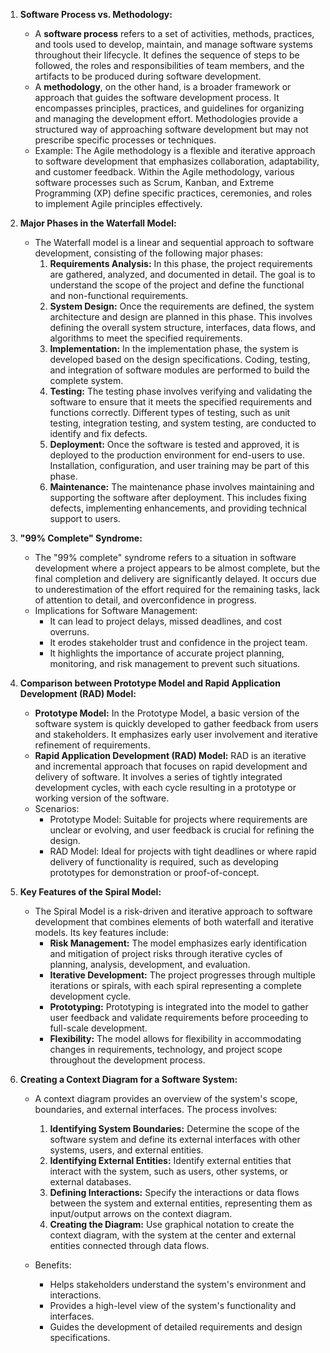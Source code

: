 1. **Software Process vs. Methodology:**
   - A **software process** refers to a set of activities, methods, practices, and tools used to develop, maintain, and manage software systems throughout their lifecycle. It defines the sequence of steps to be followed, the roles and responsibilities of team members, and the artifacts to be produced during software development.
   - A **methodology**, on the other hand, is a broader framework or approach that guides the software development process. It encompasses principles, practices, and guidelines for organizing and managing the development effort. Methodologies provide a structured way of approaching software development but may not prescribe specific processes or techniques.
   - Example: The Agile methodology is a flexible and iterative approach to software development that emphasizes collaboration, adaptability, and customer feedback. Within the Agile methodology, various software processes such as Scrum, Kanban, and Extreme Programming (XP) define specific practices, ceremonies, and roles to implement Agile principles effectively.

3. **Major Phases in the Waterfall Model:**
   - The Waterfall model is a linear and sequential approach to software development, consisting of the following major phases:
     1. **Requirements Analysis:** In this phase, the project requirements are gathered, analyzed, and documented in detail. The goal is to understand the scope of the project and define the functional and non-functional requirements.
     2. **System Design:** Once the requirements are defined, the system architecture and design are planned in this phase. This involves defining the overall system structure, interfaces, data flows, and algorithms to meet the specified requirements.
     3. **Implementation:** In the implementation phase, the system is developed based on the design specifications. Coding, testing, and integration of software modules are performed to build the complete system.
     4. **Testing:** The testing phase involves verifying and validating the software to ensure that it meets the specified requirements and functions correctly. Different types of testing, such as unit testing, integration testing, and system testing, are conducted to identify and fix defects.
     5. **Deployment:** Once the software is tested and approved, it is deployed to the production environment for end-users to use. Installation, configuration, and user training may be part of this phase.
     6. **Maintenance:** The maintenance phase involves maintaining and supporting the software after deployment. This includes fixing defects, implementing enhancements, and providing technical support to users.

4. **"99% Complete" Syndrome:**
   - The "99% complete" syndrome refers to a situation in software development where a project appears to be almost complete, but the final completion and delivery are significantly delayed. It occurs due to underestimation of the effort required for the remaining tasks, lack of attention to detail, and overconfidence in progress.
   - Implications for Software Management:
     - It can lead to project delays, missed deadlines, and cost overruns.
     - It erodes stakeholder trust and confidence in the project team.
     - It highlights the importance of accurate project planning, monitoring, and risk management to prevent such situations.

5. **Comparison between Prototype Model and Rapid Application Development (RAD) Model:**
   - **Prototype Model:** In the Prototype Model, a basic version of the software system is quickly developed to gather feedback from users and stakeholders. It emphasizes early user involvement and iterative refinement of requirements.
   - **Rapid Application Development (RAD) Model:** RAD is an iterative and incremental approach that focuses on rapid development and delivery of software. It involves a series of tightly integrated development cycles, with each cycle resulting in a prototype or working version of the software.
   - Scenarios:
     - Prototype Model: Suitable for projects where requirements are unclear or evolving, and user feedback is crucial for refining the design.
     - RAD Model: Ideal for projects with tight deadlines or where rapid delivery of functionality is required, such as developing prototypes for demonstration or proof-of-concept.

6. **Key Features of the Spiral Model:**
   - The Spiral Model is a risk-driven and iterative approach to software development that combines elements of both waterfall and iterative models. Its key features include:
     - **Risk Management:** The model emphasizes early identification and mitigation of project risks through iterative cycles of planning, analysis, development, and evaluation.
     - **Iterative Development:** The project progresses through multiple iterations or spirals, with each spiral representing a complete development cycle.
     - **Prototyping:** Prototyping is integrated into the model to gather user feedback and validate requirements before proceeding to full-scale development.
     - **Flexibility:** The model allows for flexibility in accommodating changes in requirements, technology, and project scope throughout the development process.

7. **Creating a Context Diagram for a Software System:**
   - A context diagram provides an overview of the system's scope, boundaries, and external interfaces. The process involves:
     1. **Identifying System Boundaries:** Determine the scope of the software system and define its external interfaces with other systems, users, and external entities.
     2. **Identifying External Entities:** Identify external entities that interact with the system, such as users, other systems, or external databases.
     3. **Defining Interactions:** Specify the interactions or data flows between the system and external entities, representing them as input/output arrows on the context diagram.
     4. **Creating the Diagram:** Use graphical notation to create the context diagram, with the system at the center and external entities connected through data flows.

   - Benefits:
     - Helps stakeholders understand the system's environment and interactions.
     - Provides a high-level view of the system's functionality and interfaces.
     - Guides the development of detailed requirements and design specifications.